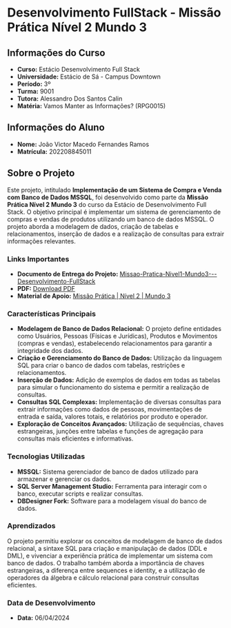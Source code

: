 # Desenvolvimento FullStack - Missão Prática Nível 2 Mundo 3

## Informações do Curso

- **Curso:** Estácio Desenvolvimento Full Stack
- **Universidade:** Estácio de Sá - Campus Downtown
- **Período:** 3º
- **Turma:** 9001
- **Tutora:** Alessandro Dos Santos Calin
- **Matéria:** Vamos Manter as Informações? (RPG0015)

## Informações do Aluno

- **Nome:** João Victor Macedo Fernandes Ramos
- **Matrícula:** 202208845011

## Sobre o Projeto
Este projeto, intitulado **Implementação de um Sistema de Compra e Venda com Banco de Dados MSSQL**, foi desenvolvido como parte da **Missão Prática Nível 2 Mundo 3** do curso da Estácio de Desenvolvimento Full Stack. O objetivo principal é implementar um sistema de gerenciamento de compras e vendas de produtos utilizando um banco de dados MSSQL. O projeto aborda a modelagem de dados, criação de tabelas e relacionamentos, inserção de dados e a realização de consultas para extrair informações relevantes.

### Links Importantes

- **Documento de Entrega do Projeto:** [Missao-Pratica-Nivel1-Mundo3---Desenvolvimento-FullStack](https://missao-pratica-nivel2-mundo3-desenvolvimento-full-stack.vercel.app/)
- **PDF:** [Download PDF](https://drive.usercontent.google.com/uc?id=181V5-Ffeaec2nXrZDYe-2V3kFGzw7g6S&export=download)
- **Material de Apoio:** [Missão Prática | Nível 2 | Mundo 3](https://sway.cloud.microsoft/s/MfUn8FQ2qR4Xv4kG/embed)

### Características Principais
- **Modelagem de Banco de Dados Relacional:** O projeto define entidades como Usuários, Pessoas (Físicas e Jurídicas), Produtos e Movimentos (compras e vendas), estabelecendo relacionamentos para garantir a integridade dos dados.
- **Criação e Gerenciamento do Banco de Dados:** Utilização da linguagem SQL para criar o banco de dados com tabelas, restrições e relacionamentos.
- **Inserção de Dados:** Adição de exemplos de dados em todas as tabelas para simular o funcionamento do sistema e permitir a realização de consultas.
- **Consultas SQL Complexas:** Implementação de diversas consultas para extrair informações como dados de pessoas, movimentações de entrada e saída, valores totais, e relatórios por produto e operador.
- **Exploração de Conceitos Avançados:** Utilização de sequências, chaves estrangeiras, junções entre tabelas e funções de agregação para consultas mais eficientes e informativas.

### Tecnologias Utilizadas
- **MSSQL:** Sistema gerenciador de banco de dados utilizado para armazenar e gerenciar os dados.
- **SQL Server Management Studio:** Ferramenta para interagir com o banco, executar scripts e realizar consultas.
- **DBDesigner Fork:** Software para a modelagem visual do banco de dados.

### Aprendizados
O projeto permitiu explorar os conceitos de modelagem de banco de dados relacional, a sintaxe SQL para criação e manipulação de dados (DDL e DML), e vivenciar a experiência prática de implementar um sistema com banco de dados. O trabalho também aborda a importância de chaves estrangeiras, a diferença entre sequences e identity, e a utilização de operadores da álgebra e cálculo relacional para construir consultas eficientes.

### Data de Desenvolvimento

- **Data:** 06/04/2024


